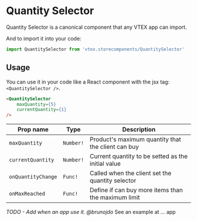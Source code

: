 # Quantity Selector
Quantity Selector is a canonical component that any VTEX app can import.

And to import it into your code: 
```js
import QuantitySelector from 'vtex.storecomponents/QuantitySelector'
```

## Usage
You can use it in your code like a React component with the jsx tag: `<QuantitySelector />`. 
```html
<QuantitySelector
    maxQuantity={5}
    currentQuantity={1}
/>
```

| Prop name          | Type       | Description                                                                 |
| ------------------ | ---------- | --------------------------------------------------------------------------- |
| `maxQuantity`      | `Number!`  | Product's maximum quantity that the client can buy                          |
| `currentQuantity`  | `Number!`  | Current quantity to be setted as the initial value                          |
| `onQuantityChange` | `Func!`    | Called when the client set the quantity selector                            |
| `onMaxReached`     | `Func!`    | Define if can buy more items than the maximum limit                         |

_TODO - Add when an app use it. @brunojdo_ 
See an example at ... app
